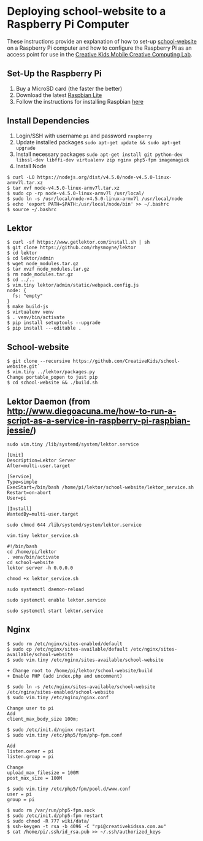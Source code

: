 # Deploying school-website to a Raspberry Pi Computer

These instructions provide an explanation of how to set-up [school-website](https://github.com/CreativeKids/school-website) on a Raspberry Pi computer and how to configure the Raspberry Pi as an access point for use in the [Creative Kids Mobile Creative Computing Lab](http://www.creativekidssa.com.au/gh/mobilecclab.html).

## Set-Up the Raspberry Pi

1. Buy a MicroSD card (the faster the better)
2. Download the latest [Raspbian Lite](https://www.raspberrypi.org/downloads/raspbian/)
3. Follow the instructions for installing Raspbian [here](https://www.raspberrypi.org/documentation/installation/installing-images/linux.md)

## Install Dependencies

1. Login/SSH with username `pi` and password `raspberry`
2. Update installed packages `sudo apt-get update && sudo apt-get upgrade`
3. Install necessary packages `sudo apt-get install git python-dev libssl-dev libffi-dev virtualenv zip nginx php5-fpm imagemagick`
4. Install Node

```
$ curl -LO https://nodejs.org/dist/v4.5.0/node-v4.5.0-linux-armv7l.tar.xz
$ tar xvf node-v4.5.0-linux-armv7l.tar.xz
$ sudo cp -rp node-v4.5.0-linux-armv7l /usr/local/
$ sudo ln -s /usr/local/node-v4.5.0-linux-armv7l /usr/local/node
$ echo 'export PATH=$PATH:/usr/local/node/bin' >> ~/.bashrc
$ source ~/.bashrc
```

## Lektor

```
$ curl -sf https://www.getlektor.com/install.sh | sh
$ git clone https://github.com/rhysmoyne/lektor
$ cd lektor
$ cd lektor/admin
$ wget node_modules.tar.gz
$ tar xvzf node_modules.tar.gz
$ rm node_modules.tar.gz
$ cd ../..
$ vim.tiny lektor/admin/static/webpack.config.js
node: {
  fs: "empty"
}
$ make build-js
$ virtualenv venv
$ . venv/bin/activate
$ pip install setuptools --upgrade
$ pip install ---editable .

```

## School-website

```
$ git clone --recursive https://github.com/CreativeKids/school-website.git`
$ vim.tiny ../lektor/packages.py
Change portable_popen to just pip
$ cd school-website && ./build.sh

```

## Lektor Daemon (from http://www.diegoacuna.me/how-to-run-a-script-as-a-service-in-raspberry-pi-raspbian-jessie/)

`sudo vim.tiny /lib/systemd/system/lektor.service`

```
[Unit]
Description=Lektor Server
After=multi-user.target

[Service]
Type=simple
ExecStart=/bin/bash /home/pi/lektor/school-website/lektor_service.sh
Restart=on-abort
User=pi

[Install]
WantedBy=multi-user.target
```

`sudo chmod 644 /lib/systemd/system/lektor.service`

`vim.tiny lektor_service.sh`

```
#!/bin/bash
cd /home/pi/lektor
. venv/bin/activate
cd school-website
lektor server -h 0.0.0.0
```

`chmod +x lektor_service.sh`

`sudo systemctl daemon-reload`

`sudo systemctl enable lektor.service`

`sudo systemctl start lektor.service`

## Nginx

```
$ sudo rm /etc/nginx/sites-enabled/default
$ sudo cp /etc/nginx/sites-available/default /etc/nginx/sites-available/school-website 
$ sudo vim.tiny /etc/nginx/sites-available/school-website 

+ Change root to /home/pi/lektor/school-website/build
+ Enable PHP (add index.php and uncomment)

$ sudo ln -s /etc/nginx/sites-available/school-website /etc/nginx/sites-enabled/school-website
$ sudo vim.tiny /etc/nginx/nginx.conf

Change user to pi
Add
client_max_body_size 100m;

$ sudo /etc/init.d/nginx restart
$ sudo vim.tiny /etc/php5/fpm/php-fpm.conf

Add 
listen.owner = pi
listen.group = pi

Change
upload_max_filesize = 100M
post_max_size = 100M

$ sudo vim.tiny /etc/php5/fpm/pool.d/www.conf
user = pi
group = pi

$ sudo rm /var/run/php5-fpm.sock
$ sudo /etc/init.d/php5-fpm restart
$ sudo chmod -R 777 wiki/data/
$ ssh-keygen -t rsa -b 4096 -C "rpi@creativekidssa.com.au"
$ cat /home/pi/.ssh/id_rsa.pub >> ~/.ssh/authorized_keys
```
